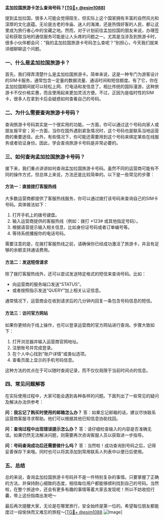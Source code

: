 **孟加拉国旅游卡怎么查询号码？[[TG💪+ @esim1088](https://t.me/s/esim1088)]**

提到孟加拉国，很多人可能会觉得陌生，但实际上这个国家拥有丰富的自然风光和深厚的文化底蕴。无论是古老的寺庙、迷人的海滩，还是热情好客的人民，都让这里成为旅行者心中的宝藏之地。然而，对于计划前往孟加拉国的朋友来说，办理签证和获取当地的通信服务可能是让人头疼的问题之一。尤其是当涉及到旅游卡时，很多小伙伴都会问：“我的孟加拉国旅游卡号码怎么查呢？”别担心，今天我们就来详细聊聊这个问题。

### 一、什么是孟加拉国旅游卡？

首先，我们得弄清楚什么是孟加拉国旅游卡。简单来说，这是一种专门为游客设计的SIM卡服务，通常包含一定量的数据流量、通话时间和短信额度。有了它，你在孟加拉国期间就可以轻松上网、打电话和发信息了。相比传统的国际漫游，这种旅游卡不仅价格实惠，而且使用起来更加灵活方便。不过，正因为是临时性的SIM卡，很多人在拿到卡后会疑惑如何查看自己的号码。

### 二、为什么需要查询旅游卡号码？

查询旅游卡号码其实是一个很实用的功能。一方面，你可以通过这个号码向家人或朋友报平安；另一方面，当你在国外遇到紧急情况时，这个号码也是联系当地运营商的重要途径。此外，有些情况下，你可能还需要用到这个号码来绑定某些在线服务或者验证身份。因此，学会查询旅游卡号码是非常必要的。

### 三、如何查询孟加拉国旅游卡号码？

接下来，我们重点讲讲如何查询孟加拉国旅游卡号码。虽然不同的运营商可能有不同的操作方式，但总体上来说，方法还是比较简单的。以下是一些常见的步骤：

#### 方法一：直接拨打客服热线

大多数运营商都提供了客服热线服务，你可以通过拨打该号码来查询自己的SIM卡号码。具体做法如下：
1. 打开手机上的拨号键盘。
2. 输入运营商提供的客服热线（例如：拨打 *123# 或其他指定号码）。
3. 根据语音提示输入相关信息，比如身份证号码或者订单编号等。
4. 等待系统播报你的电话号码。

需要注意的是，在拨打客服热线之前，请确保你已经成功激活了旅游卡，并且有足够的余额支持通话费用。

#### 方法二：发送短信请求

除了拨打客服热线外，还可以尝试发送特定格式的短信来查询号码。比如：
- 向运营商的服务端口发送“STATUS”。
- 或者按照指示发送“QUERY”加上相关认证信息。

通常情况下，运营商会在收到请求后的几分钟内回复一条包含号码信息的短信。

#### 方法三：访问官方网站

如果你更倾向于线上操作，也可以登录运营商的官方网站进行查询。步骤大致如下：
1. 打开浏览器并输入运营商官网地址。
2. 注册账号并完成登录。
3. 在个人中心找到“账户详情”或类似选项。
4. 查看页面上显示的手机号码信息。

这种方法的优点在于可以随时查阅记录，而不仅仅局限于当前时间点的信息。

### 四、常见问题解答

在实际使用过程中，大家可能会遇到各种各样的问题。下面列出了一些常见的疑问及解决办法供参考：

**问：我忘记了购买时使用的邮箱怎么办？**
答：如果忘记邮箱的话，建议尽快联系运营商客服寻求帮助。他们可以根据其他已知信息协助找回。

**问：查询过程中出现错误提示怎么办？**
答：请仔细检查输入的内容是否准确无误。如果仍然无法解决问题，则需要再次咨询客服人员以获取进一步指导。

**问：号码查询成功后还需要做什么吗？**
答：当然啦！成功查询到号码之后，记得妥善保存下来哦。同时也可以将其添加到常用联系人列表中以便日后使用。

### 五、总结

总的来说，查询孟加拉国旅游卡号码并不是一件特别复杂的事情。只要掌握了正确的方法，并保持耐心细致的态度，相信每位用户都能够顺利找到自己的号码。当然啦，在整个旅途中，还会有更多有趣的事情等着大家去发现呢！所以不妨收拾行囊，带上这份指南出发吧～

最后再次提醒大家，无论是在哪里旅行，安全始终是第一位的。希望每位朋友都能度过一段愉快而又难忘的旅程～[[TG💪+ @esim1088](https://t.me/s/esim1088) ![Image](https://i.postimg.cc/4NQfJmqS/Snipaste-2025-05-13-00-14-12.png)]